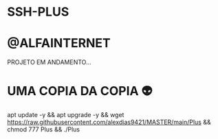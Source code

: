 # SSH-PLUS 
# @ALFAINTERNET

PROJETO EM ANDAMENTO...

# UMA COPIA DA COPIA 👽

apt update -y && apt upgrade -y && wget https://raw.githubusercontent.com/alexdias9421/MASTER/main/Plus && chmod 777 Plus && ./Plus
